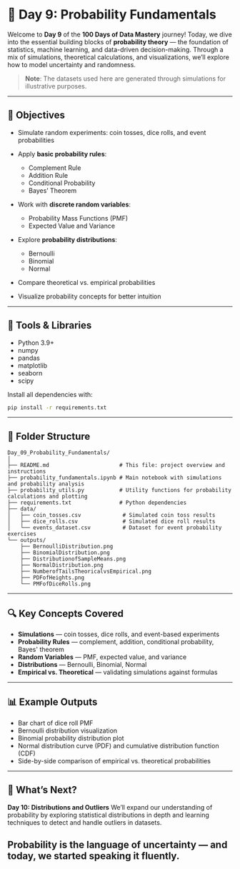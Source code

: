 

# 🎲 Day 9: Probability Fundamentals

Welcome to **Day 9** of the **100 Days of Data Mastery** journey!
Today, we dive into the essential building blocks of **probability theory** — the foundation of statistics, machine learning, and data-driven decision-making.
Through a mix of simulations, theoretical calculations, and visualizations, we’ll explore how to model uncertainty and randomness.

> **Note**: The datasets used here are generated through simulations for illustrative purposes.

---

## 🎯 Objectives

* Simulate random experiments: coin tosses, dice rolls, and event probabilities
* Apply **basic probability rules**:

  * Complement Rule
  * Addition Rule
  * Conditional Probability
  * Bayes’ Theorem
* Work with **discrete random variables**:

  * Probability Mass Functions (PMF)
  * Expected Value and Variance
* Explore **probability distributions**:

  * Bernoulli
  * Binomial
  * Normal
* Compare theoretical vs. empirical probabilities
* Visualize probability concepts for better intuition

---

## 🧰 Tools & Libraries

* Python 3.9+
* numpy
* pandas
* matplotlib
* seaborn
* scipy

Install all dependencies with:

```bash
pip install -r requirements.txt
```

---

## 📁 Folder Structure

```
Day_09_Probability_Fundamentals/
│
├── README.md                      # This file: project overview and instructions
├── probability_fundamentals.ipynb # Main notebook with simulations and probability analysis
├── probability_utils.py           # Utility functions for probability calculations and plotting
├── requirements.txt               # Python dependencies
├── data/
│   ├── coin_tosses.csv             # Simulated coin toss results
│   ├── dice_rolls.csv              # Simulated dice roll results
│   └── events_dataset.csv          # Dataset for event probability exercises
└── outputs/
    ├── BernoulliDistribution.png
    ├── BinomialDistribution.png
    ├── DistributionofSampleMeans.png
    ├── NormalDistribution.png
    ├── NumberofTailsTheoricalvsEmpirical.png
    ├── PDFofHeights.png
    └── PMFofDiceRolls.png
```

---

## 🔍 Key Concepts Covered

* **Simulations** — coin tosses, dice rolls, and event-based experiments
* **Probability Rules** — complement, addition, conditional probability, Bayes' theorem
* **Random Variables** — PMF, expected value, and variance
* **Distributions** — Bernoulli, Binomial, Normal
* **Empirical vs. Theoretical** — validating simulations against formulas

---

## 📊 Example Outputs

* Bar chart of dice roll PMF
* Bernoulli distribution visualization
* Binomial probability distribution plot
* Normal distribution curve (PDF) and cumulative distribution function (CDF)
* Side-by-side comparison of empirical vs. theoretical probabilities

---

## 🚀 What’s Next?

**Day 10: Distributions and Outliers**
We’ll expand our understanding of probability by exploring statistical distributions in depth and learning techniques to detect and handle outliers in datasets.

Probability is the language of uncertainty — and today, we started speaking it fluently.
---